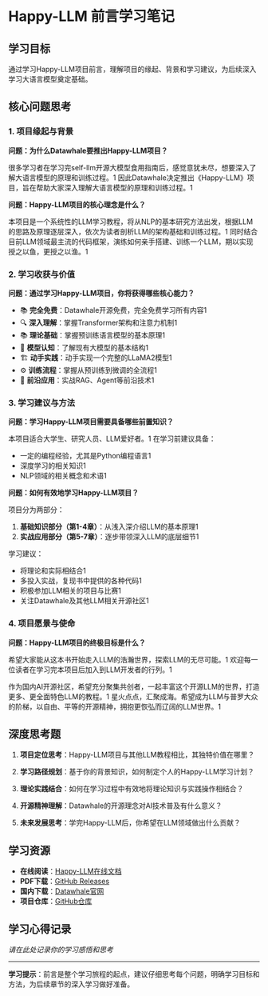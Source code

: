 # Happy-LLM 前言学习笔记

## 学习目标
通过学习Happy-LLM项目前言，理解项目的缘起、背景和学习建议，为后续深入学习大语言模型奠定基础。

## 核心问题思考

### 1. 项目缘起与背景
**问题：为什么Datawhale要推出Happy-LLM项目？**

很多学习者在学习完self-llm开源大模型食用指南后，感觉意犹未尽，想要深入了解大语言模型的原理和训练过程。<mcreference link="https://github.com/datawhalechina/happy-llm" index="1">1</mcreference> 因此Datawhale决定推出《Happy-LLM》项目，旨在帮助大家深入理解大语言模型的原理和训练过程。<mcreference link="https://github.com/datawhalechina/happy-llm" index="1">1</mcreference>

**问题：Happy-LLM项目的核心理念是什么？**

本项目是一个系统性的LLM学习教程，将从NLP的基本研究方法出发，根据LLM的思路及原理逐层深入，依次为读者剖析LLM的架构基础和训练过程。<mcreference link="https://github.com/datawhalechina/happy-llm" index="1">1</mcreference> 同时结合目前LLM领域最主流的代码框架，演练如何亲手搭建、训练一个LLM，期以实现授之以鱼，更授之以渔。<mcreference link="https://github.com/datawhalechina/happy-llm" index="1">1</mcreference>

### 2. 学习收获与价值
**问题：通过学习Happy-LLM项目，你将获得哪些核心能力？**

- 📚 **完全免费**：Datawhale开源免费，完全免费学习所有内容<mcreference link="https://github.com/datawhalechina/happy-llm" index="1">1</mcreference>
- 🔍 **深入理解**：掌握Transformer架构和注意力机制<mcreference link="https://github.com/datawhalechina/happy-llm" index="1">1</mcreference>
- 📚 **理论基础**：掌握预训练语言模型的基本原理<mcreference link="https://github.com/datawhalechina/happy-llm" index="1">1</mcreference>
- 🧠 **模型认知**：了解现有大模型的基本结构<mcreference link="https://github.com/datawhalechina/happy-llm" index="1">1</mcreference>
- 🏗️ **动手实践**：动手实现一个完整的LLaMA2模型<mcreference link="https://github.com/datawhalechina/happy-llm" index="1">1</mcreference>
- ⚙️ **训练流程**：掌握从预训练到微调的全流程<mcreference link="https://github.com/datawhalechina/happy-llm" index="1">1</mcreference>
- 🚀 **前沿应用**：实战RAG、Agent等前沿技术<mcreference link="https://github.com/datawhalechina/happy-llm" index="1">1</mcreference>

### 3. 学习建议与方法
**问题：学习Happy-LLM项目需要具备哪些前置知识？**

本项目适合大学生、研究人员、LLM爱好者。<mcreference link="https://github.com/datawhalechina/happy-llm" index="1">1</mcreference> 在学习前建议具备：
- 一定的编程经验，尤其是Python编程语言<mcreference link="https://github.com/datawhalechina/happy-llm" index="1">1</mcreference>
- 深度学习的相关知识<mcreference link="https://github.com/datawhalechina/happy-llm" index="1">1</mcreference>
- NLP领域的相关概念和术语<mcreference link="https://github.com/datawhalechina/happy-llm" index="1">1</mcreference>

**问题：如何有效地学习Happy-LLM项目？**

项目分为两部分：
1. **基础知识部分（第1-4章）**：从浅入深介绍LLM的基本原理<mcreference link="https://github.com/datawhalechina/happy-llm" index="1">1</mcreference>
2. **实战应用部分（第5-7章）**：逐步带领深入LLM的底层细节<mcreference link="https://github.com/datawhalechina/happy-llm" index="1">1</mcreference>

学习建议：
- 将理论和实际相结合<mcreference link="https://github.com/datawhalechina/happy-llm" index="1">1</mcreference>
- 多投入实战，复现书中提供的各种代码<mcreference link="https://github.com/datawhalechina/happy-llm" index="1">1</mcreference>
- 积极参加LLM相关的项目与比赛<mcreference link="https://github.com/datawhalechina/happy-llm" index="1">1</mcreference>
- 关注Datawhale及其他LLM相关开源社区<mcreference link="https://github.com/datawhalechina/happy-llm" index="1">1</mcreference>

### 4. 项目愿景与使命
**问题：Happy-LLM项目的终极目标是什么？**

希望大家能从这本书开始走入LLM的浩瀚世界，探索LLM的无尽可能。<mcreference link="https://github.com/datawhalechina/happy-llm" index="1">1</mcreference> 欢迎每一位读者在学习完本项目后加入到LLM开发者的行列。<mcreference link="https://github.com/datawhalechina/happy-llm" index="1">1</mcreference>

作为国内AI开源社区，希望充分聚集共创者，一起丰富这个开源LLM的世界，打造更多、更全面特色LLM的教程。<mcreference link="https://github.com/datawhalechina/happy-llm" index="1">1</mcreference> 星火点点，汇聚成海。希望成为LLM与普罗大众的阶梯，以自由、平等的开源精神，拥抱更恢弘而辽阔的LLM世界。<mcreference link="https://github.com/datawhalechina/happy-llm" index="1">1</mcreference>

## 深度思考题

1. **项目定位思考**：Happy-LLM项目与其他LLM教程相比，其独特价值在哪里？

2. **学习路径规划**：基于你的背景知识，如何制定个人的Happy-LLM学习计划？

3. **理论实践结合**：如何在学习过程中有效地将理论知识与实践操作相结合？

4. **开源精神理解**：Datawhale的开源理念对AI技术普及有什么意义？

5. **未来发展思考**：学完Happy-LLM后，你希望在LLM领域做出什么贡献？

## 学习资源

- **在线阅读**：[Happy-LLM在线文档](https://datawhalechina.github.io/happy-llm/)
- **PDF下载**：[GitHub Releases](https://github.com/datawhalechina/happy-llm/releases/tag/PDF)
- **国内下载**：[Datawhale官网](https://www.datawhale.cn/learn/summary/179)
- **项目仓库**：[GitHub仓库](https://github.com/datawhalechina/happy-llm)

## 学习心得记录

*请在此处记录你的学习感悟和思考*

---

**学习提示**：前言是整个学习旅程的起点，建议仔细思考每个问题，明确学习目标和方法，为后续章节的深入学习做好准备。